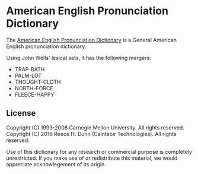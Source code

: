 # American English Pronunciation Dictionary

The [American English Pronunciation Dictionary](cmudict) is a General American
English pronunciation dictionary.

Using John Wells' lexical sets, it has the following mergers:

 *  TRAP-BATH
 *  PALM-LOT
 *  THOUGHT-CLOTH
 *  NORTH-FORCE
 *  FLEECE-HAPPY

## License

Copyright (C) 1993-2008 Carnegie Mellon University. All rights reserved.  
Copyright (C) 2016 Reece H. Dunn (Cainteoir Technologies). All rights reserved.

Use of this dictionary for any research or commercial purpose is completely
unrestricted.  If you make use of or redistribute this material, we would
appreciate acknowlegement of its origin.
